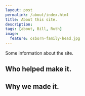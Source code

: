 ```yaml
---
layout: post
permalink: /about/index.html
title: About this site.
description: 
tags: [about, Bill, Ruth]
image:
  feature: osborn-family-head.jpg
---
```


Some information about the site.

## Who helped make it.

## Why we made it.


